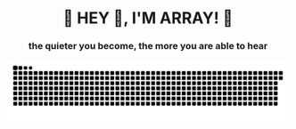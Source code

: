 <h1 align="center">🚀 HEY 👋, I'M ARRAY! 🚀</h1>
<h3 align="center"> the quieter you become, the more you are able to hear </h3>


![GitHub Snake](https://raw.githubusercontent.com/kiwi-exe/kiwi-exe/output/github-contribution-grid-snake-dark.svg)

